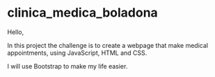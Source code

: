# clinica_medica_boladona
Hello, 

In this project the challenge is to create a webpage that make medical appointments,
using JavaScript, HTML and CSS.

I will use Bootstrap to make my life easier.
